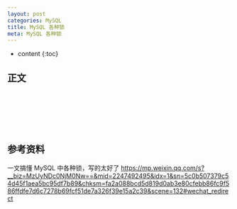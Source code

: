 ```yaml
---
layout: post
categories: MySQL
title: MySQL 各种锁
meta: MySQL 各种锁
---
```

* content
{:toc}

## 正文



<br/><br/><br/><br/><br/>
## 参考资料

一文搞懂 MySQL 中各种锁，写的太好了 <https://mp.weixin.qq.com/s?__biz=MzUyNDc0NjM0Nw==&mid=2247492495&idx=1&sn=5c0b507379c54d45f1aea5bc95df7b89&chksm=fa2a088bcd5d819d0ab3e80cfebb86fc9f586ffdfe7d6c7278b69fcf51de7a326f39e15a2c39&scene=132#wechat_redirect>


